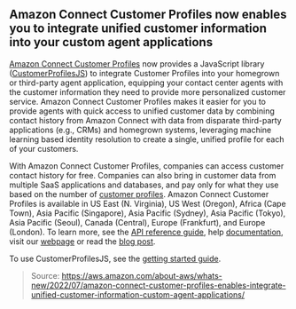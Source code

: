## Amazon Connect Customer Profiles now enables you to integrate unified customer information into your custom agent applications

[Amazon Connect Customer Profiles](https://aws.amazon.com/connect/customer-profiles/) now provides a JavaScript library ([CustomerProfilesJS](https://github.com/amazon-connect/amazon-connect-customer-profiles)) to integrate Customer Profiles into your homegrown or third-party agent application, equipping your contact center agents with the customer information they need to provide more personalized customer service. Amazon Connect Customer Profiles makes it easier for you to provide agents with quick access to unified customer data by combining contact history from Amazon Connect with data from disparate third-party applications (e.g., CRMs) and homegrown systems, leveraging machine learning based identity resolution to create a single, unified profile for each of your customers. 

With Amazon Connect Customer Profiles, companies can access customer contact history for free. Companies can also bring in customer data from multiple SaaS applications and databases, and pay only for what they use based on the number of [customer profiles](https://aws.amazon.com/connect/pricing/). Amazon Connect Customer Profiles is available in US East (N. Virginia), US West (Oregon), Africa (Cape Town), Asia Pacific (Singapore), Asia Pacific (Sydney), Asia Pacific (Tokyo), Asia Pacific (Seoul), Canada (Central), Europe (Frankfurt), and Europe (London). To learn more, see the [API reference guide](https://docs.aws.amazon.com/customerprofiles/latest/APIReference/API_CreateDomain.html), help [documentation](https://docs.aws.amazon.com/connect/index.html), visit our [webpage](https://aws.amazon.com/connect/customer-profiles/) or read the [blog post](https://aws.amazon.com/blogs/contact-center/amazon-connect-customer-profiles/).

To use CustomerProfilesJS, see the [getting started guide](https://github.com/amazon-connect/amazon-connect-customer-profiles#getting-started).

> Source: https://aws.amazon.com/about-aws/whats-new/2022/07/amazon-connect-customer-profiles-enables-integrate-unified-customer-information-custom-agent-applications/